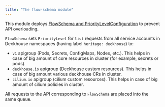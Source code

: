 ```yaml
---
title: "The flow-schema module"
---
```


This module deploys [FlowSchema and PriorityLevelConfiguration](https://kubernetes.io/docs/concepts/cluster-administration/flow-control/) to prevent API overloading.


`FlowSchema` sets `PriorityLevel` for `list` requests from all service accounts in Deckhouse namespaces (having label `heritage: deckhouse`) to:
* `v1` apigroup (Pods, Secrets, ConfigMaps, Nodes, etc.). This helps in case of big amount of core resources in cluster (for example, secrets or pods).
* `deckhouse.io` apigroup (Deckhouse custom resources). This helps in case of big amount various deckhouse CRs in cluster.
* `cilium.io` apigroup (cilium custom resources). This helps in case of big amount of cilium policies in cluster.

All requests to the API corresponding to `FlowSchema` are placed into the same queue.
